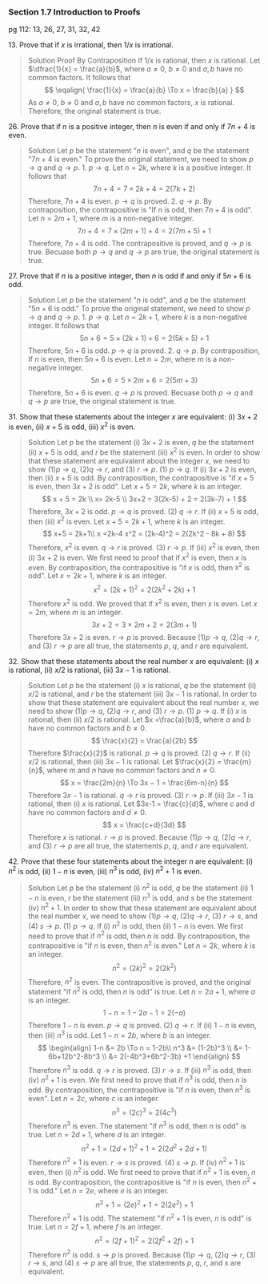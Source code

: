 ### Section 1.7 Introduction to Proofs
pg 112: 13, 26, 27, 31, 32, 42

13\. Prove that if $x$ is irrational, then $1/x$ is irrational.
>Solution
Proof By Contraposition
If $1/x$ is rational, then $x$ is rational.
Let $\dfrac{1}{x} = \frac{a}{b}$, where $a \ne 0$, $b \ne 0$ and $a,b$ have no common factors. It follows that
$$
\eqalign{
\frac{1}{x} = \frac{a}{b} \To x = \frac{b}{a}
}
$$
As $a \ne 0$, $b \ne 0$ and $a,b$ have no common factors, $x$ is rational.
Therefore, the original statement is true.

26\. Prove that if $n$ is a positive integer, then $n$ is even if and only if $7n + 4$ is even.
>Solution
Let $p$ be the statement "$n$ is even", and $q$ be the statement "$7n + 4$ is even." To prove the original statement, we need to show $p \to q$ and $q \to p$.
1\. $p \to q$. Let $n=2k$, where $k$ is a positive integer. It follows that
$$
7n + 4 = 7 \times 2k + 4 = 2(7k+2)
$$
Therefore, $7n+4$ is even. $p \to q$ is proved.
2\. $q \to p$. By contraposition, the contrapositive is "If $n$ is odd, then $7n + 4$ is odd". Let $n=2m+1$, where $m$ is a non-negative integer.
$$
7n + 4 = 7 \times (2m+1) + 4 = 2(7m+5) + 1
$$
Therefore, $7n+4$ is odd. The contrapositive is proved, and $q \to p$ is true.
Becuase both $p \to q$ and $q \to p$ are true, the original statement is true.

27\. Prove that if $n$ is a positive integer, then $n$ is odd if and only if $5n + 6$ is odd.
>Solution
Let $p$ be the statement "$n$ is odd", and $q$ be the statement "$5n + 6$ is odd." To prove the original statement, we need to show $p \to q$ and $q \to p$.
1\. $p \to q$. Let $n=2k+1$, where $k$ is a non-negative integer. It follows that
$$
5n + 6 = 5 \times (2k+1) + 6 = 2(5k+5) + 1
$$
Therefore, $5n+6$ is odd. $p \to q$ is proved.
2\. $q \to p$. By contraposition, If $n$ is even, then $5n + 6$ is even. Let $n=2m$, where $m$ is a non-negative integer.
$$
5n + 6 = 5 \times 2m + 6 = 2(5m+3)
$$
Therefore, $5n+6$ is even. $q \to p$ is proved.
Becuase both $p \to q$ and $q \to p$ are true, the original statement is true.

31\. Show that these statements about the integer $x$ are equivalent: (i) $3x + 2$ is even, (ii) $x + 5$ is odd, (iii) $x^2$ is even.
>Solution
Let $p$ be the statement (i) $3x + 2$ is even, $q$ be the statement (ii) $x + 5$ is odd, and $r$ be the statement (iii) $x^2$ is even. In order to show that these statement are equivalent about the integer $x$, we need to show  (1)$p \to q$, (2)$q \to r$, and (3) $r \to p$.
(1) $p \to q$. If (i) $3x + 2$ is even, then (ii) $x + 5$ is odd.
By contraposition, the contrapositive is "if $x + 5$ is even, then $3x + 2$ is odd". Let $x + 5 = 2k$, where $k$ is an integer.
$$
x + 5 = 2k  \\
x= 2k-5 \\
3x+2 = 3(2k-5) + 2 = 2(3k-7) + 1
$$
Therefore, $3x+2$ is odd. $p \to q$ is proved.
(2) $q \to r$. If (ii) $x + 5$ is odd, then (iii) $x^2$ is even.
Let $x + 5 = 2k + 1$, where $k$ is an integer.
$$
x+5 = 2k+1\\
x =2k-4
x^2 = (2k-4)^2 = 2(2k^2 - 8k + 8)
$$
Therefore, $x^2$ is even. $q \to r$ is proved.
(3) $r \to p$.  If (iii) $x^2$ is even, then (i) $3x + 2$ is even.
We first need to proof that if $x^2$ is even, then $x$ is even. By contraposition, the contrapositive is "if $x$ is odd, then $x^2$ is odd". Let $x = 2k + 1$, where $k$ is an integer.
$$
x^2 = (2k+1)^2 = 2(2k^2 + 2k) + 1
$$
Therefore $x^2$ is odd. We proved that if $x^2$ is even, then $x$ is even.
Let $x = 2m$, where $m$ is an integer.
$$
3x + 2 = 3 \times 2m + 2 = 2(3m+1)
$$
Therefore $3x + 2$ is even. $r \to p$ is proved.
Because (1)$p \to q$, (2)$q \to r$, and (3) $r \to p$ are all true, the statements $p$, $q$, and $r$ are equivalent.

32\. Show that these statements about the real number $x$ are equivalent: (i) $x$ is rational, (ii) $x/2$ is rational, (iii) $3x − 1$ is rational.
>Solution
Let $p$ be the statement (i) $x$ is rational, $q$ be the statement (ii) $x/2$ is rational, and $r$ be the statement (iii) $3x − 1$ is rational. In order to show that these statement are equivalent about the real number $x$, we need to show  (1)$p \to q$, (2)$q \to r$, and (3) $r \to p$.
(1) $p \to q$. If (i) $x$ is rational, then (ii) $x/2$ is rational.
Let $x =\frac{a}{b}$, where $a$ and $b$ have no common factors and $b \ne 0$.
$$
\frac{x}{2} = \frac{a}{2b}
$$
Therefore $\frac{x}{2}$ is rational. $p \to q$ is proved.
(2) $q \to r$.  If (ii) $x/2$ is rational, then (iii) $3x − 1$ is rational.
Let $\frac{x}{2} = \frac{m}{n}$, where $m$ and $n$ have no common factors and $n \ne 0$.
$$
x = \frac{2m}{n} \To 3x − 1 = \frac{6m-n}{n}
$$
Therefore $3x-1$ is rational. $q \to r$ is proved.
(3) $r \to p$. If (iii) $3x − 1$ is rational, then (i) $x$ is rational.
Let $3x-1 = \frac{c}{d}$, where $c$ and $d$ have no common factors and $d \ne 0$.
$$
x = \frac{c+d}{3d}
$$
Therefore $x$ is rational. $r \to p$ is proved.
Because (1)$p \to q$, (2)$q \to r$, and (3) $r \to p$ are all true, the statements $p$, $q$, and $r$ are equivalent.

42\. Prove that these four statements about the integer $n$ are equivalent: (i) $n^2$ is odd, (ii) $1 − n$ is even, (iii) $n^3$ is odd, (iv) $n^2 + 1$ is even.
>Solution
Let $p$ be the statement (i) $n^2$ is odd, $q$ be the statement (ii) $1 − n$ is even, $r$ be the statement (iii) $n^3$ is odd, and $s$ be the statement (iv) $n^2 + 1$. In order to show that these statement are equivalent about the real number $x$, we need to show  (1)$p \to q$, (2)$q \to r$, (3) $r \to s$, and (4) $s \to p$.
(1) $p \to q$. If (i) $n^2$ is odd, then (ii) $1 − n$ is even.
We first need to prove that if $n^2$ is odd, then $n$ is odd. By contraposition, the contrapositive is "if $n$ is even, then $n^2$ is even." Let $n = 2k$, where $k$ is an integer.
$$
n^2 = (2k)^2 = 2(2k^2)
$$
Therefore, $n^2$ is even. The contrapositive is proved, and the original statement "if $n^2$ is odd, then $n$ is odd" is true. Let $n = 2a + 1$, where $a$ is an integer.
$$
1-n = 1-2a-1 = 2(-a)
$$
Therefore $1-n$ is even. $p \to q$ is proved.
(2) $q \to r$.  If (ii) $1 − n$ is even, then (iii) $n^3$ is odd.
Let $1-n = 2b$, where $b$ is an integer.
$$
\begin{align}
1-n &= 2b \To n = 1-2b\\
n^3 &= (1-2b)^3 \\
&= 1-6b+12b^2-8b^3 \\
&= 2(-4b^3+6b^2-3b) +1
\end{align}
$$
Therefore $n^3$ is odd. $q \to r$ is proved.
(3) $r \to s$.  If (iii) $n^3$ is odd, then (iv) $n^2 + 1$ is even.
We first need to prove that if $n^3$ is odd, then $n$ is odd.
By contraposition, the contrapositive is "if $n$ is even, then $n^3$ is even". Let $n = 2c$, where $c$ is an integer.
$$
n^3 = (2c)^3 = 2(4c^3)
$$
Therefore $n^3$ is even. The statement "if $n^3$ is odd, then $n$ is odd" is true.
Let $n = 2d+1$, where $d$ is an integer.
$$
n^2 + 1 = (2d+1)^2 +1 = 2(2d^2+2d+1)
$$
Therefore $n^2 + 1$ is even. $r \to s$ is proved.
(4) $s \to p$. If (iv) $n^2 + 1$ is even, then (i) $n^2$ is odd.
We first need to prove that if $n^2 + 1$ is even, $n$ is odd. By contraposition, the contrapositive is "if $n$ is even, then $n^2 + 1$ is odd." Let $n = 2e$, where $e$ is an integer.
$$
n^2 + 1 = (2e)^2 + 1 = 2(2e^2) + 1
$$
Therefore $n^2 + 1$ is odd. The statement "if $n^2 + 1$ is even, $n$ is odd" is true.
Let $n = 2f+1$, where $f$ is an integer.
$$
n^2 = (2f+1)^2 = 2(2f^2+2f) + 1
$$
Therefore $n^2$ is odd. $s \to p$ is proved.
Because (1)$p \to q$, (2)$q \to r$, (3) $r \to s$, and (4) $s \to p$ are all true, the statements $p$, $q$, $r$, and $s$ are equivalent.
